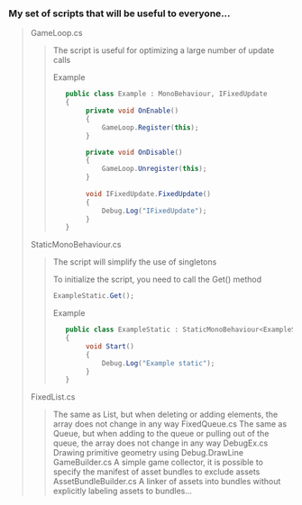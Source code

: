 ### My set of scripts that will be useful to everyone...
> GameLoop.cs 
> > The script is useful for optimizing a large number of update calls
> > 
> > Example
> > ```cs
> >    public class Example : MonoBehaviour, IFixedUpdate
> >    {
> >         private void OnEnable()
> >         {
> >             GameLoop.Register(this);
> >         }
> > 
> >         private void OnDisable()
> >         {
> >             GameLoop.Unregister(this);
> >         }
> >         
> >         void IFixedUpdate.FixedUpdate()
> >         {
> >             Debug.Log("IFixedUpdate");
> >         }
> >    }
> > ```
> StaticMonoBehaviour.cs 
> > The script will simplify the use of singletons
> > 
> > To initialize the script, you need to call the Get() method
> > ```cs
> > ExampleStatic.Get();
> > ```
> >
> > Example
> > ```cs
> >    public class ExampleStatic : StaticMonoBehaviour<ExampleStatic>
> >    {
> >         void Start()
> >         {
> >             Debug.Log("Example static");
> >         }
> >    }
> > ```
> FixedList.cs 
> > The same as List, but when deleting or adding elements, the array does not change in any way
> FixedQueue.cs 
> > The same as Queue, but when adding to the queue or pulling out of the queue, the array does not change in any way
> DebugEx.cs 
> > Drawing primitive geometry using Debug.DrawLine
> GameBuilder.cs 
> > A simple game collector, it is possible to specify the manifest of asset bundles to exclude assets
> AssetBundleBuilder.cs
> > A linker of assets into bundles without explicitly labeling assets to bundles...
